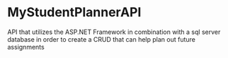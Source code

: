 # MyStudentPlannerAPI
API that utilizes the ASP.NET Framework in combination with a sql server database in order to create a CRUD that can help plan out future assignments
